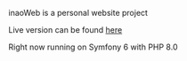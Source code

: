 inaoWeb is a personal website project

Live version can be found [here](https://inao.xn--6frz82g)

Right now running on Symfony 6 with PHP 8.0